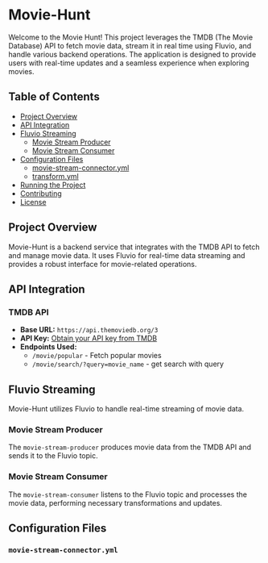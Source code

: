 # Movie-Hunt 

Welcome to the Movie Hunt! This project leverages the TMDB (The Movie Database) API to fetch movie data, stream it in real time using Fluvio, and handle various backend operations. The application is designed to provide users with real-time updates and a seamless experience when exploring movies.

## Table of Contents

- [Project Overview](#project-overview)
- [API Integration](#api-integration)
- [Fluvio Streaming](#fluvio-streaming)
  - [Movie Stream Producer](#movie-stream-producer)
  - [Movie Stream Consumer](#movie-stream-consumer)
- [Configuration Files](#configuration-files)
  - [movie-stream-connector.yml](#movie-stream-connector.yml)
  - [transform.yml](#transform.yml)
- [Running the Project](#running-the-project)
- [Contributing](#contributing)
- [License](#license)

## Project Overview

Movie-Hunt is a backend service that integrates with the TMDB API to fetch and manage movie data. It uses Fluvio for real-time data streaming and provides a robust interface for movie-related operations.

## API Integration

### TMDB API

- **Base URL:** `https://api.themoviedb.org/3`
- **API Key:** [Obtain your API key from TMDB](https://www.themoviedb.org/settings/api)
- **Endpoints Used:**
  - `/movie/popular` - Fetch popular movies
  - `/movie/search/?query=movie_name` - get search with query

## Fluvio Streaming

Movie-Hunt utilizes Fluvio to handle real-time streaming of movie data.

### Movie Stream Producer

The `movie-stream-producer` produces movie data from the TMDB API and sends it to the Fluvio topic.

### Movie Stream Consumer

The `movie-stream-consumer` listens to the Fluvio topic and processes the movie data, performing necessary transformations and updates.

## Configuration Files

### `movie-stream-connector.yml`

